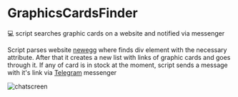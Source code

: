 # GraphicsCardsFinder
:computer: script searches graphic cards on a website and notified via messenger

Script parses website [newegg](https://www.newegg.ca) where finds div element with the necessary attribute. After that it creates a new list with links of graphic cards and goes through it. If any of card is in stock at the moment, script sends a message with it's link via [Telegram](https://telegram.org/) messenger 

![chatscreen](https://github.com/teora13/GraphicsCardsFinder/blob/main/chatscreen.jpg)
